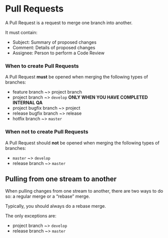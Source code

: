 # Pull Requests

A Pull Request is a request to merge one branch into another.

It must contain:

* Subject: Summary of proposed changes
* Comment: Details of proposed changes
* Assignee: Person to perform a Code Review


### When to create Pull Requests

A Pull Request **must** be opened when merging the following types of branches:

* feature branch ~> project branch
* project branch ~> `develop` **ONLY WHEN YOU HAVE COMPLETED INTERNAL QA**
* project bugfix branch ~> project
* release bugfix branch ~> release
* hotfix branch ~> `master`


### When **not** to create Pull Requests

A Pull Request should **not** be opened when merging the following types of branches:

* `master` ~> `develop`
* release branch ~> `master`


## Pulling from one stream to another

When pulling changes from one stream to another, there are two ways to do so: a regular merge or a “rebase” merge.

Typically, you should always do a rebase merge.

The only exceptions are:

* project branch ~> `develop`
* release branch ~> `master`
